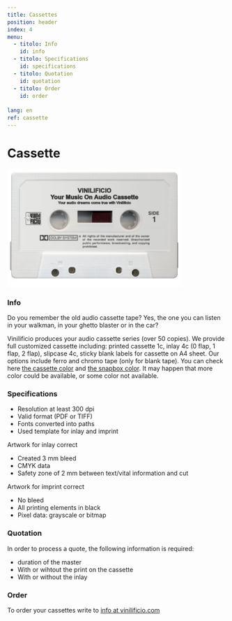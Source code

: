 ```yaml
---
title: Cassettes
position: header
index: 4
menu:
  - titolo: Info
    id: info
  - titolo: Specifications
    id: specifications
  - titolo: Quotation
    id: quotation
  - titolo: Order
    id: order

lang: en
ref: cassette
---
```

# Cassette

![cassetta](/img/cassette_vinilificio1.jpg)

### Info

Do you remember the old audio cassette tape? Yes, the one you can listen in your walkman, in your ghetto blaster or in the car?

Vinilificio produces your audio cassette series (over 50 copies). We provide full customized cassette including: printed cassette 1c, inlay 4c (0 flap, 1 flap, 2 flap), slipcase 4c, sticky blank labels for cassette on A4 sheet. Our options include ferro and chromo tape (only for blank tape). You can check here [the cassette color](/img/Cassettes%20colors%20Vinilificio.pdf) and [the snapbox color](/img/Snap%20box%20Vinilificio.pdf). It may happen that more color could be available, or some color not available.

### Specifications

* Resolution at least 300 dpi
* Valid format (PDF or TIFF)
* Fonts converted into paths
* Used template for inlay and imprint

Artwork for inlay correct

* Created 3 mm bleed
* CMYK data
* Safety zone of 2 mm between text/vital information
and cut

Artwork for imprint correct

* No bleed
* All printing elements in black
* Pixel data: grayscale or bitmap

### Quotation

In order to process a quote, the following information is required:

* duration of the master
* With or wihtout the print on the cassette
* With or without the inlay

### Order
To order your cassettes write to <a href="mailto:info@vinilificio.com">info at vinilificio.com</a>
